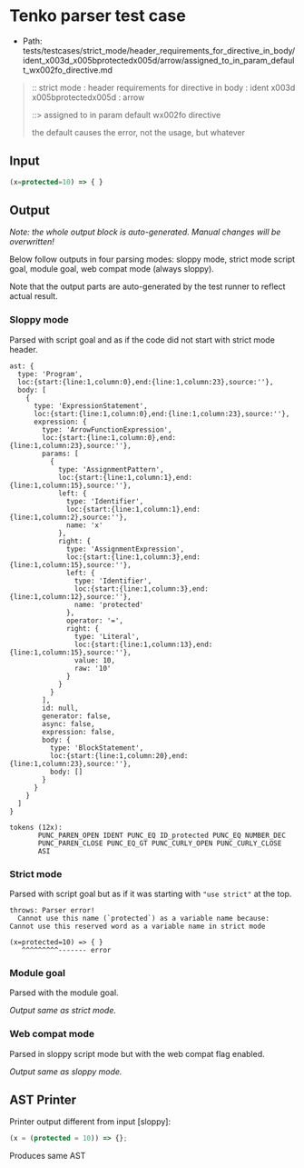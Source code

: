 # Tenko parser test case

- Path: tests/testcases/strict_mode/header_requirements_for_directive_in_body/ident_x003d_x005bprotectedx005d/arrow/assigned_to_in_param_default_wx002fo_directive.md

> :: strict mode : header requirements for directive in body : ident x003d x005bprotectedx005d : arrow
>
> ::> assigned to in param default wx002fo directive
>
> the default causes the error, not the usage, but whatever

## Input

`````js
(x=protected=10) => { }
`````

## Output

_Note: the whole output block is auto-generated. Manual changes will be overwritten!_

Below follow outputs in four parsing modes: sloppy mode, strict mode script goal, module goal, web compat mode (always sloppy).

Note that the output parts are auto-generated by the test runner to reflect actual result.

### Sloppy mode

Parsed with script goal and as if the code did not start with strict mode header.

`````
ast: {
  type: 'Program',
  loc:{start:{line:1,column:0},end:{line:1,column:23},source:''},
  body: [
    {
      type: 'ExpressionStatement',
      loc:{start:{line:1,column:0},end:{line:1,column:23},source:''},
      expression: {
        type: 'ArrowFunctionExpression',
        loc:{start:{line:1,column:0},end:{line:1,column:23},source:''},
        params: [
          {
            type: 'AssignmentPattern',
            loc:{start:{line:1,column:1},end:{line:1,column:15},source:''},
            left: {
              type: 'Identifier',
              loc:{start:{line:1,column:1},end:{line:1,column:2},source:''},
              name: 'x'
            },
            right: {
              type: 'AssignmentExpression',
              loc:{start:{line:1,column:3},end:{line:1,column:15},source:''},
              left: {
                type: 'Identifier',
                loc:{start:{line:1,column:3},end:{line:1,column:12},source:''},
                name: 'protected'
              },
              operator: '=',
              right: {
                type: 'Literal',
                loc:{start:{line:1,column:13},end:{line:1,column:15},source:''},
                value: 10,
                raw: '10'
              }
            }
          }
        ],
        id: null,
        generator: false,
        async: false,
        expression: false,
        body: {
          type: 'BlockStatement',
          loc:{start:{line:1,column:20},end:{line:1,column:23},source:''},
          body: []
        }
      }
    }
  ]
}

tokens (12x):
       PUNC_PAREN_OPEN IDENT PUNC_EQ ID_protected PUNC_EQ NUMBER_DEC
       PUNC_PAREN_CLOSE PUNC_EQ_GT PUNC_CURLY_OPEN PUNC_CURLY_CLOSE
       ASI
`````

### Strict mode

Parsed with script goal but as if it was starting with `"use strict"` at the top.

`````
throws: Parser error!
  Cannot use this name (`protected`) as a variable name because: Cannot use this reserved word as a variable name in strict mode

(x=protected=10) => { }
   ^^^^^^^^^------- error
`````


### Module goal

Parsed with the module goal.

_Output same as strict mode._

### Web compat mode

Parsed in sloppy script mode but with the web compat flag enabled.

_Output same as sloppy mode._

## AST Printer

Printer output different from input [sloppy]:

````js
(x = (protected = 10)) => {};
````

Produces same AST
